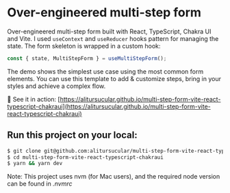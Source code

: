 # Over-engineered multi-step form
Over-engineered multi-step form built with React, TypeScript, Chakra UI and Vite. I used `useContext` and `useReducer` hooks pattern for managing the state. The form skeleton is wrapped in a custom hook:

```js
const { state, MultiStepForm } = useMultiStepForm();
```

The demo shows the simplest use case using the most common form elements. You can use this template to add & customize steps, bring in your styles and achieve a complex flow.

🚀 See it in action: [https://alitursucular.github.io/multi-step-form-vite-react-typescript-chakraui](https://alitursucular.github.io/multi-step-form-vite-react-typescript-chakraui)

## Run this project on your local:

```bash
$ git clone git@github.com:alitursucular/multi-step-form-vite-react-typescript-chakraui.git
$ cd multi-step-form-vite-react-typescript-chakraui
$ yarn && yarn dev
```

Note: This project uses nvm (for Mac users), and the required node version can be found in _.nvmrc_